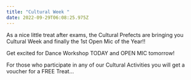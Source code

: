 ```yaml
---
title: "Cultural Week "
date: 2022-09-29T06:08:25.975Z
---
```

As a nice little treat after exams, the Cultural Prefects are bringing you Cultural Week and finally the 1st Open Mic of the Year!!


Get excited for Dance Workshop TODAY and OPEN MIC tomorrow!

For those who participate in any of our Cultural Activities you will get a voucher for a FREE Treat…


